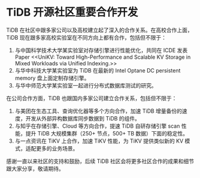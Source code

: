 # TiDB 开源社区重要合作开发

TiDB 在社区中跟多家公司以及高校建立起了深入的合作关系。在高校合作上面，TiDB 现在跟多家高校实验室在不同方向上都有合作，包括但不限于：

1. 与中国科学技术大学某实验室对存储引擎进行性能优化，共同在 ICDE 发表 Paper <<UniKV: Toward High-Performance and Scalable KV Storage in Mixed Workloads via Unified Indexing.>>
2. 与华中科技大学某实验室为 TiDB 在最新的 Intel Optane DC persistent memory 盘上面定制存储引擎。
3. 与华中师范大学某实验室一起进行分布式数据库测试的研究。

在公司合作方面，TiDB 也跟国内多家公司建立合作关系，包括但不限于：

1. 与美团在生态工具、查询优化器等多个方向合作，加速 TiDB 增量备份的速度，开发从外部异构数据库同步数据到 TiDB 的组件。
2. 与知乎在存储引擎、Cloud 等方向合作，提速 TiDB 自研存储引擎 scan 性能，提升 TiDB 大规模集群（250+ 节点，500+ TB 数据）下面的稳定性。
3. 与一点资讯在 TiKV 上合作，加速 TiKV 性能，为 TiKV 提供类似新的 KV 模式，适配更多的业务场景。

感谢一直以来社区的支持和鼓励，后续 TiDB 社区会将更多社区合作的成果和细节跟大家分享，敬请期待。